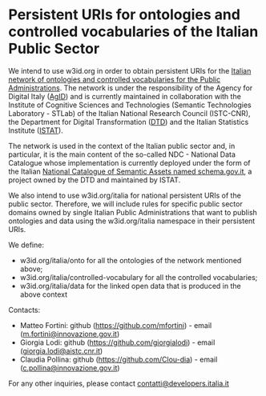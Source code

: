 Persistent URIs for ontologies and controlled vocabularies of the Italian Public Sector
===================

We intend to use w3id.org in order to obtain persistent URIs for the [Italian network of ontologies and controlled vocabularies for the Public Administrations](https://github.com/italia/daf-ontologie-vocabolari-controllati). The network is under the responsibility of the Agency for Digital Italy ([AgID](https://www.agid.gov.it/en)) and is currently maintained in collaboration with the Institute of Cognitive Sciences and Technologies (Semantic Technologies Laboratory - STLab) of the Italian National Research Council (ISTC-CNR), the Department for Digital Transformation ([DTD](https://innovazione.gov.it/)) and the Italian Statistics Institute ([ISTAT](https://www.istat.it/en/)).

The network is used in the context of the Italian public sector and, in particular, it is the main content of the so-called NDC - National Data Catalogue whose implementation is currently deployed under the form of the Italian [National Catalogue of Semantic Assets named schema.gov.it](https://schema.gov.it), a project owned by the DTD and maintained by ISTAT.

We also intend to use w3id.org/italia for national persistent URIs of the public sector. Therefore, we will include rules for specific public sector domains owned by single Italian Public Administrations that want to publish ontologies and data using the w3id.org/italia namespace in their persistent URIs.

We define: 
+ w3id.org/italia/onto for all the ontologies of the network mentioned above;
+ w3id.org/italia/controlled-vocabulary for all the controlled vocabularies;
+ w3id.org/italia/data for the linked open data that is produced in the above context
 
Contacts:

+ Matteo Fortini: github (https://github.com/mfortini) - email (m.fortini@innovazione.gov.it)
+ Giorgia Lodi: github (https://github.com/giorgialodi) - email (giorgia.lodi@aistc.cnr.it)
+ Claudia Pollina: github (https://github.com/Clou-dia) - email (c.pollina@innovazione.gov.it)

For any other inquiries, please contact contatti@developers.italia.it

